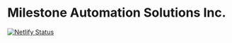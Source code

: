 # Milestone Automation Solutions Inc. 
[![Netlify Status](https://api.netlify.com/api/v1/badges/94615e46-7f1a-47a8-90a3-7a7b11110db0/deploy-status)](https://app.netlify.com/sites/milestone-automation/deploys)
